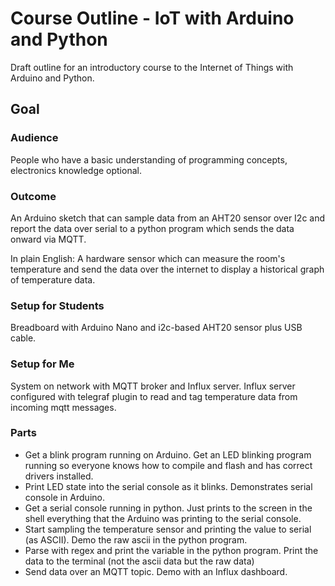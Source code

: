 # Course Outline - IoT with Arduino and Python
Draft outline for an introductory course to the Internet of Things with Arduino and Python.

## Goal
### Audience
People who have a basic understanding of programming concepts, electronics knowledge optional.

### Outcome
An Arduino sketch that can sample data from an AHT20 sensor over I2c and report the
data over serial to a python program which sends the data onward via MQTT.

In plain English:
A hardware sensor which can measure the room's temperature and send the data over the internet
to display a historical graph of temperature data.

### Setup for Students
Breadboard with Arduino Nano and i2c-based AHT20 sensor plus USB cable.

### Setup for Me
System on network with MQTT broker and Influx server. Influx server configured with telegraf
plugin to read and tag temperature data from incoming mqtt messages.

### Parts
* Get a blink program running on Arduino.
Get an LED blinking program running so everyone knows how to compile and flash and has correct drivers installed.
* Print LED state into the serial console as it blinks.
Demonstrates serial console in Arduino.
* Get a serial console running in python.
Just prints to the screen in the shell everything that the Arduino was printing to the serial console.
* Start sampling the temperature sensor and printing the value to serial (as ASCII).
Demo the raw ascii in the python program.
* Parse with regex and print the variable in the python program.
Print the data to the terminal (not the ascii data but the raw data)
* Send data over an MQTT topic.
Demo with an Influx dashboard.
